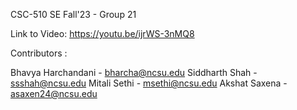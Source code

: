 CSC-510 SE Fall'23 - Group 21

Link to Video: https://youtu.be/ijrWS-3nMQ8


Contributors : 

Bhavya Harchandani - bharcha@ncsu.edu
Siddharth Shah - ssshah@ncsu.edu
Mitali Sethi - msethi@ncsu.edu
Akshat Saxena - asaxen24@ncsu.edu
